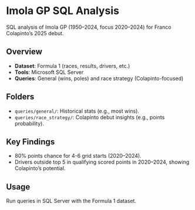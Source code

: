 # Imola GP SQL Analysis
SQL analysis of Imola GP (1950–2024, focus 2020–2024) for Franco Colapinto’s 2025 debut.

## Overview
- **Dataset**: Formula 1 (races, results, drivers, etc.)
- **Tools**: Microsoft SQL Server
- **Queries**: General (wins, poles) and race strategy (Colapinto-focused)

## Folders
- `queries/general/`: Historical stats (e.g., most wins).
- `queries/race_strategy/`: Colapinto debut insights (e.g., points probability).

## Key Findings
- 80% points chance for 4-6 grid starts (2020–2024).
- Drivers outside top 5 in qualifying scored points in 2020–2024, showing Colapinto’s potential.

## Usage
Run queries in SQL Server with the Formula 1 dataset.
